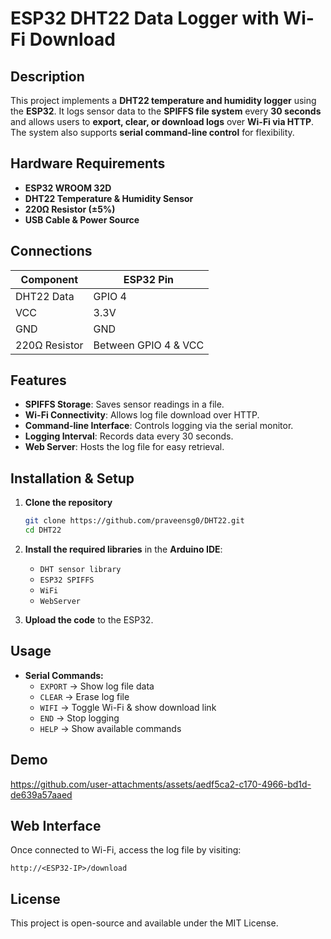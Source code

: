 # **ESP32 DHT22 Data Logger with Wi-Fi Download**  

## **Description**  
This project implements a **DHT22 temperature and humidity logger** using the **ESP32**. It logs sensor data to the **SPIFFS file system** every **30 seconds** and allows users to **export, clear, or download logs** over **Wi-Fi via HTTP**. The system also supports **serial command-line control** for flexibility.  


## **Hardware Requirements**  
- **ESP32 WROOM 32D**  
- **DHT22 Temperature & Humidity Sensor**  
- **220Ω Resistor (±5%)**  
- **USB Cable & Power Source**  

## **Connections**  
| Component  | ESP32 Pin |
|------------|----------|
| DHT22 Data | GPIO 4   |
| VCC        | 3.3V     |
| GND        | GND      |
| 220Ω Resistor | Between GPIO 4 & VCC |


## Features  
- **SPIFFS Storage**: Saves sensor readings in a file.  
- **Wi-Fi Connectivity**: Allows log file download over HTTP.  
- **Command-line Interface**: Controls logging via the serial monitor.  
- **Logging Interval**: Records data every 30 seconds.  
- **Web Server**: Hosts the log file for easy retrieval.  

## Installation & Setup  
1. **Clone the repository**  
   ```bash
   git clone https://github.com/praveensg0/DHT22.git
   cd DHT22
   ```  

2. **Install the required libraries** in the **Arduino IDE**:  
   - `DHT sensor library`  
   - `ESP32 SPIFFS`  
   - `WiFi`  
   - `WebServer`  

3. **Upload the code** to the ESP32.  

## Usage  
- **Serial Commands:**  
  - `EXPORT` → Show log file data  
  - `CLEAR` → Erase log file  
  - `WIFI` → Toggle Wi-Fi & show download link  
  - `END` → Stop logging  
  - `HELP` → Show available commands  



## Demo  
https://github.com/user-attachments/assets/aedf5ca2-c170-4966-bd1d-de639a57aaed

## Web Interface  
Once connected to Wi-Fi, access the log file by visiting:  
```  
http://<ESP32-IP>/download  
```  



## License  
This project is open-source and available under the MIT License.  

